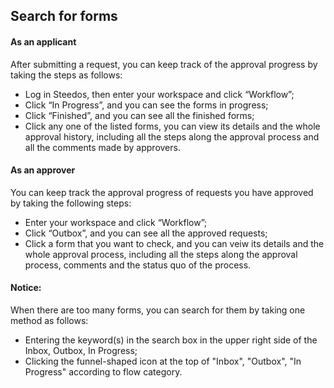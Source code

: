 ## Search for forms

#### As an applicant
After submitting a request, you can keep track of the approval progress by taking the steps as follows: 
- Log in Steedos, then enter your workspace and click “Workflow”;
- Click “In Progress”, and you can see the forms in progress;
- Click “Finished”, and you can see all the finished forms;
- Click any one of the listed forms, you can view its details and the whole approval history, including all the steps along the approval process and all the comments made by approvers.

#### As an approver
You can keep track the approval progress of requests you have approved by taking the following steps: 
- Enter your workspace and click “Workflow”;
- Click “Outbox”, and you can see all the approved requests;
- Click a form that you want to check, and you can veiw its details and the whole approval process, including all the steps along the approval process, comments and the status quo of the process.
  
#### Notice:
When there are too many forms, you can search for them by taking one method as follows: 
- Entering the keyword(s) in the search box in the upper right side of the Inbox, Outbox, In Progress;  
- Clicking the funnel-shaped icon at the top of "Inbox", "Outbox", "In Progress" according to flow category. 

